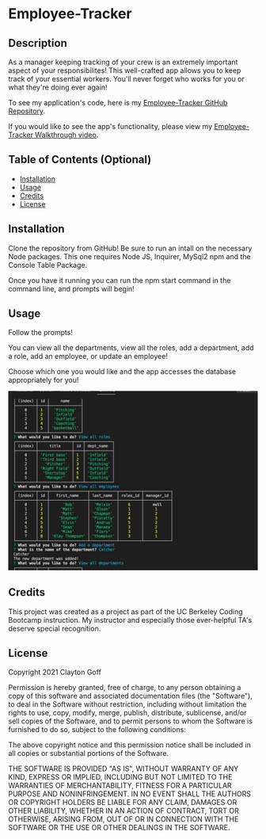 # Employee-Tracker

## Description 

As a manager keeping tracking of your crew is an extremely important aspect of your responsibilites! This well-crafted app allows you to keep track of your essential workers. You'll never forget who works for you or what they're doing ever again!

To see my application's code, here is my [Employee-Tracker GitHub Repository](https://github.com/Clayto30/employee-tracker).

If you would like to see the app's functionality, please view my [Employee-Tracker Walkthrough video](https://drive.google.com/file/d/1NSbUZy76_VcijnU1nVWqwM10ypHoMN99/view).

## Table of Contents (Optional)

* [Installation](#installation)
* [Usage](#usage)
* [Credits](#credits)
* [License](#license)


## Installation

Clone the repository from GitHub! Be sure to run an intall on the necessary Node packages. This one requires Node JS, Inquirer, MySql2 npm and the Console Table Package.

Once you have it running you can run the npm start command in the command line, and prompts will begin!


## Usage 

Follow the prompts!

You can view all the departments, view all the roles, add a department, add a role, add an employee, or update an employee!

Choose which one you would like and the app accesses the database appropriately for you!

![screenshot](assets/images/screenshot.jpg)

## Credits

This project was created as a project as part of the UC Berkeley Coding Bootcamp instruction. My instructor and especially those ever-helpful TA's deserve special recognition.

## License

Copyright 2021 Clayton Goff

Permission is hereby granted, free of charge, to any person obtaining a copy of this software and associated documentation files (the "Software"), to deal in the Software without restriction, including without limitation the rights to use, copy, modify, merge, publish, distribute, sublicense, and/or sell copies of the Software, and to permit persons to whom the Software is furnished to do so, subject to the following conditions:

The above copyright notice and this permission notice shall be included in all copies or substantial portions of the Software.

THE SOFTWARE IS PROVIDED "AS IS", WITHOUT WARRANTY OF ANY KIND, EXPRESS OR IMPLIED, INCLUDING BUT NOT LIMITED TO THE WARRANTIES OF MERCHANTABILITY, FITNESS FOR A PARTICULAR PURPOSE AND NONINFRINGEMENT. IN NO EVENT SHALL THE AUTHORS OR COPYRIGHT HOLDERS BE LIABLE FOR ANY CLAIM, DAMAGES OR OTHER LIABILITY, WHETHER IN AN ACTION OF CONTRACT, TORT OR OTHERWISE, ARISING FROM, OUT OF OR IN CONNECTION WITH THE SOFTWARE OR THE USE OR OTHER DEALINGS IN THE SOFTWARE.